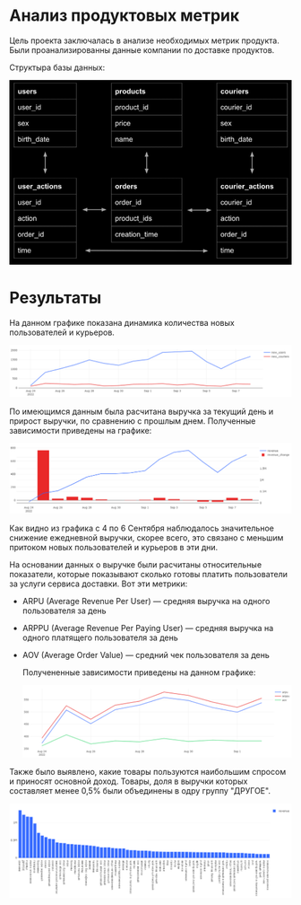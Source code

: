# Анализ продуктовых метрик

Цель проекта заключалась в анализе необходимых метрик продукта. Были проанализированны данные компании по доставке продуктов.

Структыра базы данных:

![](https://github.com/Sergei1012/Analysis_of_product_metrics/blob/master/Структура%20БД.png)

# Результаты

На данном графике показана динамика количества новых пользователей и курьеров.

![](https://github.com/Sergei1012/Analysis_of_product_metrics/blob/master/Графики/Динамика%20количества%20пользователей%20и%20курьеров.png)

По имеющимся данным была расчитана выручка за текущий день и прирост выручки, по сравнению с прошлым днем. Полученные зависимости приведены на графике:

![](https://github.com/Sergei1012/Analysis_of_product_metrics/blob/master/Графики/Выручка.png)

Как видно из графика с 4 по 6 Сентября наблюдалось значительное снижение ежедневной выручки, скорее всего, это связано с меньшим притоком новых пользователей и курьеров в эти дни.

На основании данных о выручке были расчитаны относительные показатели, которые показывают сколько готовы платить пользователи за услуги сервиса доставки. Вот эти метрики:
- ARPU (Average Revenue Per User) — средняя выручка на одного пользователя за день
- ARPPU (Average Revenue Per Paying User) — средняя выручка на одного платящего пользователя за день
- AOV (Average Order Value) — средний чек пользователя за день

  Получененные зависимости приведены на данном графике:

  ![](https://github.com/Sergei1012/Analysis_of_product_metrics/blob/master/Графики/ARPU.png)

Также было выявлено, какие товары пользуются наибольшим спросом и приносят основной доход. Товары, доля в выручки которых составляет менее 0,5% были объединены в одру группу "ДРУГОЕ".

![](https://github.com/Sergei1012/Analysis_of_product_metrics/blob/master/Графики/Распределение%20продуктов%20в%20зависимости%20от%20выручки.png)
